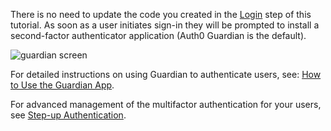 There is no need to update the code you created in the [Login](${loginlink}) step of this tutorial. As soon as a user initiates sign-in they will be prompted to install a second-factor authenticator application (Auth0 Guardian is the default).

![guardian screen](/media/articles/mfa/choose-mfa.png)

For detailed instructions on using Guardian to authenticate users, see: [How to Use the Guardian App](/multifactor-authentication/guardian/user-guide).

For advanced management of the multifactor authentication for your users, see [Step-up Authentication](/multifactor-authentication/developer/step-up-with-acr).
